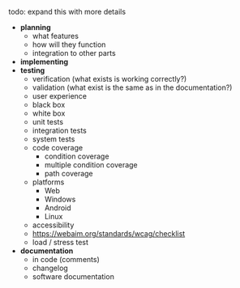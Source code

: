 todo: expand this with more details

- **planning**
	- what features
	- how will they function
	- integration to other parts
- **implementing**
- **testing**
  - verification (what exists is working correctly?)
  - validation (what exist is the same as in the documentation?)
  - user experience
  - black box
  - white box
  - unit tests
  - integration tests
  - system tests
  - code coverage
    - condition coverage
    - multiple condition coverage
    - path coverage
  - platforms
    - Web
    - Windows
    - Android
    - Linux
  - accessibility
  - https://webaim.org/standards/wcag/checklist
  - load / stress test
- **documentation**
  - in code (comments)
  - changelog
  - software documentation

